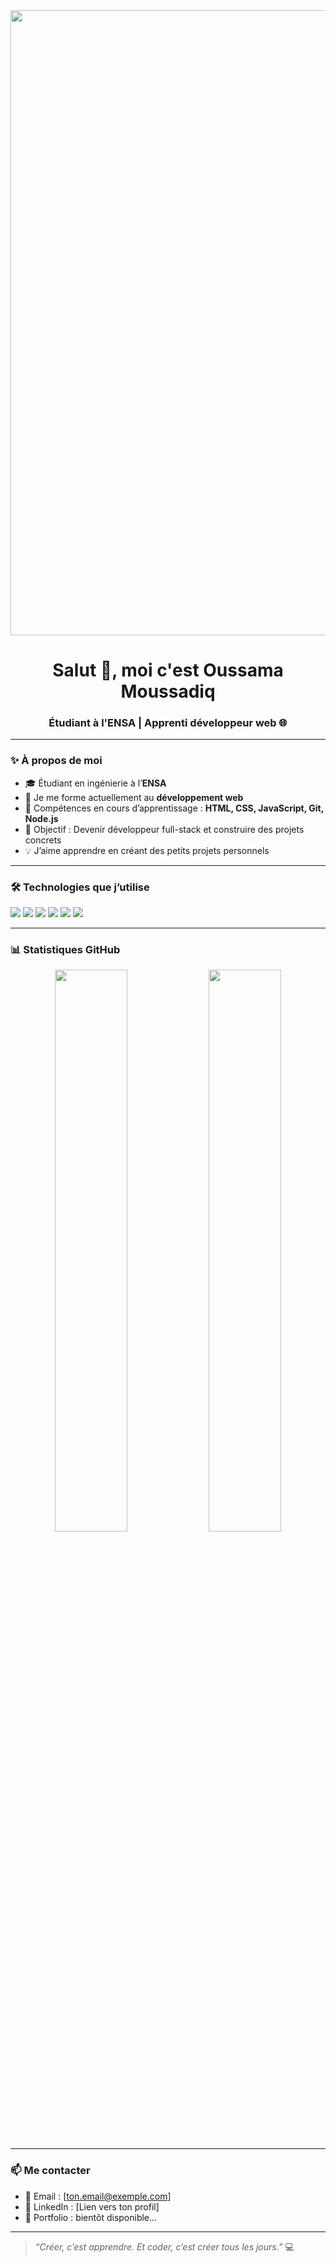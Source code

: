 <!-- Bannière de profil -->
<img src="https://encrypted-tbn0.gstatic.com/images?q=tbn:ANd9GcRSmatSr3THeYjp_SWNMu8UFfMQFQURGi87UQ&s" width="1000" />

<h1 align="center">Salut 👋, moi c'est Oussama Moussadiq</h1>
<h3 align="center">Étudiant à l'ENSA | Apprenti développeur web 🌐</h3>

---

### ✨ À propos de moi

- 🎓 Étudiant en ingénierie à l’**ENSA**
- 🚀 Je me forme actuellement au **développement web**
- 🧠 Compétences en cours d’apprentissage : **HTML, CSS, JavaScript, Git, Node.js**
- 💼 Objectif : Devenir développeur full-stack et construire des projets concrets
- 💡 J’aime apprendre en créant des petits projets personnels

---

### 🛠️ Technologies que j’utilise

<p align="left">
  <img src="https://img.shields.io/badge/HTML5-E34F26?style=for-the-badge&logo=html5&logoColor=white" />
  <img src="https://img.shields.io/badge/CSS3-1572B6?style=for-the-badge&logo=css3&logoColor=white" />
  <img src="https://img.shields.io/badge/JavaScript-F7DF1E?style=for-the-badge&logo=javascript&logoColor=black" />
  <img src="https://img.shields.io/badge/Node.js-339933?style=for-the-badge&logo=node.js&logoColor=white" />
  <img src="https://img.shields.io/badge/Git-F05032?style=for-the-badge&logo=git&logoColor=white" />
  <img src="https://img.shields.io/badge/GitHub-181717?style=for-the-badge&logo=github&logoColor=white" />
</p>

---

### 📊 Statistiques GitHub

<p align="center">
  <img src="https://github-readme-stats.vercel.app/api?username=OussamaMoussadiq&show_icons=true&theme=tokyonight" width="48%" />
  <img src="https://github-readme-stats.vercel.app/api/top-langs/?username=OussamaMoussadiq&layout=compact&theme=tokyonight" width="48%" />
</p>

---

### 📫 Me contacter

- 📧 Email : [ton.email@exemple.com]
- 🔗 LinkedIn : [Lien vers ton profil]
- 🧭 Portfolio : bientôt disponible...

---

> *“Créer, c’est apprendre. Et coder, c’est créer tous les jours.”* 💻

